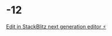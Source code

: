 # -12

[Edit in StackBlitz next generation editor ⚡️](https://stackblitz.com/~/github.com/NovikovIlya/-12)